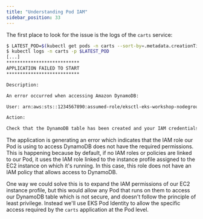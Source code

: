 ```yaml
---
title: "Understanding Pod IAM"
sidebar_position: 33
---
```


The first place to look for the issue is the logs of the `carts` service:

```bash hook=pod-logs
$ LATEST_POD=$(kubectl get pods -n carts --sort-by=.metadata.creationTimestamp -o jsonpath='{.items[-1:].metadata.name}')
$ kubectl logs -n carts -p $LATEST_POD
[...]
***************************
APPLICATION FAILED TO START
***************************

Description:

An error occurred when accessing Amazon DynamoDB:

User: arn:aws:sts::1234567890:assumed-role/eksctl-eks-workshop-nodegroup-defa-NodeInstanceRole-rjjGEigUX8KZ/i-01f378b057326852a is not authorized to perform: dynamodb:Query on resource: arn:aws:dynamodb:us-west-2:1234567890:table/eks-workshop-carts/index/idx_global_customerId because no identity-based policy allows the dynamodb:Query action (Service: DynamoDb, Status Code: 400, Request ID: PUIFHHTQ7SNQVERCRJ6VHT8MBBVV4KQNSO5AEMVJF66Q9ASUAAJG)

Action:

Check that the DynamoDB table has been created and your IAM credentials are configured with the appropriate access.
```

The application is generating an error which indicates that the IAM role our Pod is using to access DynamoDB does not have the required permissions. This is happening because by default, if no IAM roles or policies are linked to our Pod, it uses the IAM role linked to the instance profile assigned to the EC2 instance on which it's running. In this case, this role does not have an IAM policy that allows access to DynamoDB.

One way we could solve this is to expand the IAM permissions of our EC2 instance profile, but this would allow any Pod that runs on them to access our DynamoDB table which is not secure, and doesn't follow the principle of least privilege. Instead we'll use EKS Pod Identity to allow the specific access required by the `carts` application at the Pod level.
